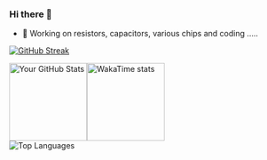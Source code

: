 ### Hi there 👋

<!--
**diverger/diverger** is a ✨ _special_ ✨ repository because its `README.md` (this file) appears on your GitHub profile.

Here are some ideas to get you started:

- 🔭 I’m currently working on ...
- 🌱 I’m currently learning ...
- 👯 I’m looking to collaborate on ...
- 🤔 I’m looking for help with ...
- 💬 Ask me about ...
- 📫 How to reach me: ...
- 😄 Pronouns: ...
- ⚡ Fun fact: ...
-->
- 🔭 Working on resistors, capacitors, various chips and coding .....


[![GitHub Streak](https://streak-stats.demolab.com?user=diverger&theme=default&hide_border=true&short_numbers=true&card_width=640&card_height=140)](https://git.io/streak-stats)

<div style="display: flex; flex-direction: row; justify-content:left; width: 100%; flex-wrap: wrap;">
    <picture>
        <source media="(prefers-color-scheme: dark)" srcset="https://github-readme-stats-private-navy.vercel.app/api?username=diverger&show_icons=true&hide=''&theme=dark&hide_border=true&include_all_commits=true&count_private=true&card_width=320" alt="Your GitHub Stats" style="margin: 0;">
        <source media="(prefers-color-scheme: light)" srcset="https://github-readme-stats-private-navy.vercel.app/api?username=diverger&show_icons=true&hide=''&theme=default&hide_border=true&include_all_commits=true&count_private=true&card_width=320" alt="Your GitHub Stats" style="margin: 0;">
        <img height="140" src="https://github-readme-stats-private-navy.vercel.app/api?username=diverger&show_icons=true&hide=''&theme=default&hide_border=true&include_all_commits=true&count_private=true&card_width=320" alt="Your GitHub Stats" style="margin: 0;" />
    </picture>
    <picture>
        <source media="(prefers-color-scheme: dark)" srcset="https://github-readme-stats-private-navy.vercel.app/api/wakatime?username=diverger&langs_count=10&display_format=percent&layout=compact&hide_border=true&card_width=640" alt="WakaTime stats" style="margin: 0;">
        <source media="(prefers-color-scheme: light)" srcset="https://github-readme-stats-private-navy.vercel.app/api/wakatime?username=diverger&langs_count=10&display_format=percent&layout=compact&hide_border=true&card_width=640" alt="WakaTime stats" style="margin: 0;">
        <img height="140" src="https://github-readme-stats-private-navy.vercel.app/api/wakatime?username=diverger&langs_count=10&display_format=percent&layout=compact&hide_border=true&card_width=640" alt="WakaTime stats" style="margin: 0;" />
    </picture>
</div>

<div style="display: flex; flex-direction: row; justify-content:left; width: 100%;">
  <img height="auto" src="https://github-readme-stats-private-navy.vercel.app/api/top-langs/?username=diverger&layout=compact&hide_border=true&langs_count=10&size_weight=0.2&count_weight=0.8&hide_progress=false&card_width=640&random=3" alt="Top Languages" style="margin: 0;" />
</div>
